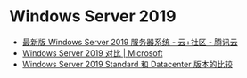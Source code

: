 # Windows Server 2019

- [最新版 Windows Server 2019 服务器系统 - 云+社区 - 腾讯云](https://cloud.tencent.com/developer/news/330078)
- [Windows Server 2019 对比 | Microsoft](https://www.microsoft.com/zh-cn/cloud-platform/windows-server-comparison)
- [Windows Server 2019 Standard 和 Datacenter 版本的比较](https://docs.microsoft.com/zh-cn/windows-server/get-started-19/editions-comparison-19)
